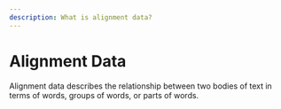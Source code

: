 ```yaml
---
description: What is alignment data?
---
```


# Alignment Data

Alignment data describes the relationship between two bodies of text in terms of words, groups of words, or parts of words.
